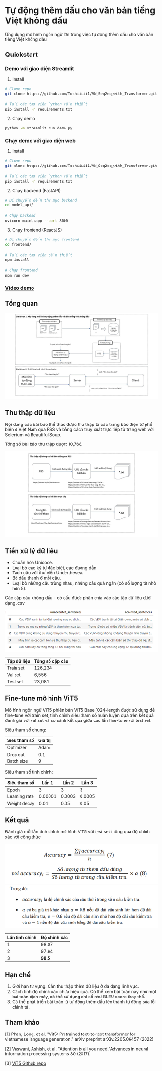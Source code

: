 # Tự động thêm dấu cho văn bản tiếng Việt không dấu

Ứng dụng mô hình ngôn ngữ lớn trong việc tự động thêm dấu cho văn bản tiếng Việt không dấu

## Quickstart

### Demo với giao diện Streamlit

1. Install

```bash
# Clone repo
git clone https://github.com/Toshiiiii1/VN_Seq2eq_with_Transformer.git

# Tải các thư viện Python cần thiết
pip install -r requirements.txt
```

2. Chạy demo
```bash
python -m streamlit run demo.py
```

### Chạy demo với giao diện web

1. Install

```bash
# Clone repo
git clone https://github.com/Toshiiiii1/VN_Seq2eq_with_Transformer.git

# Tải các thư viện Python cần thiết
pip install -r requirements.txt
```

2. Chạy backend (FastAPI)
```bash
# Di chuyển đến thư mục backend
cd model_api/

# Chạy backend
uvicorn mainL:app --port 8000
```

3. Chạy frontend (ReactJS)
```bash
# Di chuyển đến thư mục frontend
cd frontend/

# Tải các thư viện cần thiết
npm install

# Chạy frontend
npm run dev
```

### [Video demo](https://drive.google.com/file/d/1zIfLvtkOJKvUmZoSn07qi7UIEOXQkkq6/view?usp=drive_link)

## Tổng quan
![Sơ đồ tổng quan](./images/general.png)

## Thu thập dữ liệu

Nội dung các bài báo thể thao được thu thập từ các trang báo điện tử phổ biến ở Việt Nam qua RSS và bằng cách truy xuất trực tiếp từ trang web với Selenium và Beautiful Soup.

Tổng số bài báo thu thập được: 10,768.

![Thu thập dữ liệu](./images/crawl_data.png)

## Tiền xử lý dữ liệu

- Chuẩn hóa Unicode.
- Loại bỏ các ký tự đặc biệt, các đường dẫn.
- Tách câu với thư viện Underthesea.
- Bỏ dấu thanh ở mỗi câu.
- Loại bỏ những câu trùng nhau, những câu quá ngắn (có số lượng từ nhỏ hơn 5).

Các cặp câu không dấu - có dấu được phân chia vào các tập dữ liệu dưới dạng .csv

![Dữ liệu sau tiền xử lý](./images/preprocessed_data.png)

|  Tập dữ liệu  | Tổng số cặp câu |
|-----|-------|
| Train set    | 126,234  |
| Val set | 6,556  |
| Test set | 23,081  |

## Fine-tune mô hình ViT5

Mô hình ngôn ngữ ViT5 phiên bản ViT5 Base 1024-length được sử dụng để fine-tune với train set, tinh chỉnh siêu tham số huấn luyện dựa trên kết quả đánh giá với val set và so sánh kết quả giữa các lần fine-tune với test set.

Siêu tham số chung:

|  Siêu tham số  | Giá trị |
|-----|-------|
| Optimizer    | Adam  |
| Drop out | 0.1  |
| Batch size | 9  |

Siêu tham số tinh chỉnh:

|  Siêu tham số  | Lần 1 | Lần 2 | Lần 3 |
|-----|-------|-------|-------|
| Epoch    | 3  |3  |3  |
| Learning rate | 0.00001  |0.0003  |0.0005  |
| Weight decay | 0.01  |0.05  |0.05  |

## Kết quả

Đánh giá mỗi lần tinh chỉnh mô hình ViT5 với test set thông qua độ chính xác với công thức

![Độ chính xác](./images/accuracy1.png)
![alt text](./images/accuracy2.png)

|  Lần tinh chỉnh  | Độ chính xác |
|-----|-------|
| 1   | 98.07  |
| 2 | 97.64  |
| 3 | **98.5**  |

## Hạn chế

1. Giới hạn từ vựng. Cần thu thập thêm dữ liệu ở đa dạng lĩnh vực.
2. Cách tính độ chính xác chưa hiệu quả. Có thể xem bài toán này như một bài toán dịch máy, có thể sử dụng chỉ số như BLEU score thay thế.
3. Có thể phát triển bài toán từ tự động thêm dấu lên thành tự động sửa lỗi chính tả.

## Tham khảo

[1] Phan, Long, et al. "Vit5: Pretrained text-to-text transformer for vietnamese language generation." arXiv preprint arXiv:2205.06457 (2022)

[2] Vaswani, Ashish, et al. "Attention is all you need."Advances in neural information processing systems 30 (2017).

[3] [ViT5 Github repo](https://github.com/vietai/ViT5)